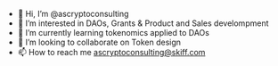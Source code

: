 - 👋 Hi, I’m @ascryptoconsulting
- 👀 I’m interested in DAOs, Grants & Product and Sales develompment 
- 🌱 I’m currently learning tokenomics applied to DAOs
- 💞️ I’m looking to collaborate on Token design 
- 📫 How to reach me ascryptoconsulting@skiff.com

<!---
ascryptoconsulting/ascryptoconsulting is a ✨ special ✨ repository because its `README.md` (this file) appears on your GitHub profile.
You can click the Preview link to take a look at your changes.
--->
